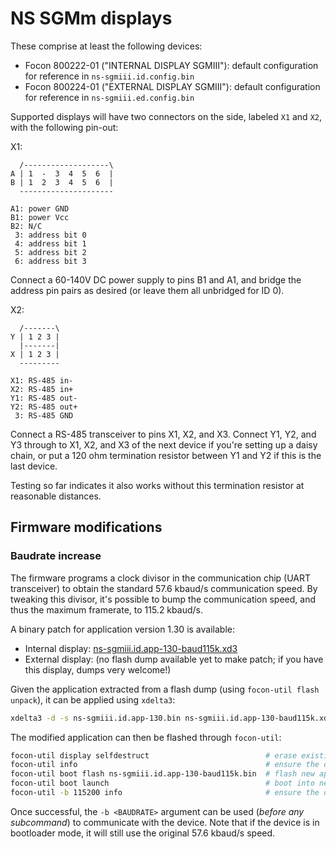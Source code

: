 # NS SGMm displays

These comprise at least the following devices:
- Focon 800222-01 ("INTERNAL DISPLAY SGMIII"): default configuration for reference in `ns-sgmiii.id.config.bin`
- Focon 800224-01 ("EXTERNAL DISPLAY SGMIII"): default configuration for reference in `ns-sgmiii.ed.config.bin`

Supported displays will have two connectors on the side, labeled `X1` and `X2`, with the following pin-out:

X1:
```
  /-------------------\
A | 1  -  3  4  5  6  |
B | 1  2  3  4  5  6  |
  ---------------------

A1: power GND
B1: power Vcc
B2: N/C
 3: address bit 0
 4: address bit 1
 5: address bit 2
 6: address bit 3
```

Connect a 60-140V DC power supply to pins B1 and A1, and bridge the address pin pairs as desired (or leave them all unbridged for ID 0).

X2:
```
  /-------\
Y | 1 2 3 |
  |-------|
X | 1 2 3 |
  ---------

X1: RS-485 in-
X2: RS-485 in+
Y1: RS-485 out-
Y2: RS-485 out+
 3: RS-485 GND
```

Connect a RS-485 transceiver to pins X1, X2, and X3.
Connect Y1, Y2, and Y3 through to X1, X2, and X3 of the next device if you're setting up a daisy chain,
or put a 120 ohm termination resistor between Y1 and Y2 if this is the last device.

Testing so far indicates it also works without this termination resistor at reasonable distances.

## Firmware modifications

### Baudrate increase

The firmware programs a clock divisor in the communication chip (UART transceiver) to obtain the standard 57.6 kbaud/s communication speed.
By tweaking this divisor, it's possible to bump the communication speed, and thus the maximum framerate, to 115.2 kbaud/s.

A binary patch for application version 1.30 is available:
- Internal display: [ns-sgmiii.id.app-130-baud115k.xd3](ns-sgmiii.id.app-130-baud115k.xd3)
- External display: (no flash dump available yet to make patch; if you have this display, dumps very welcome!)

Given the application extracted from a flash dump (using `focon-util flash unpack`), it can be applied using `xdelta3`:

```sh
xdelta3 -d -s ns-sgmiii.id.app-130.bin ns-sgmiii.id.app-130-baud115k.xd3 ns-sgmiii.id.app-130-baud115k.bin
```

The modified application can then be flashed through `focon-util`:

```sh
focon-util display selfdestruct                          # erase existing application
focon-util info                                          # ensure the device is now in bootloader mode
focon-util boot flash ns-sgmiii.id.app-130-baud115k.bin  # flash new application
focon-util boot launch                                   # boot into new application
focon-util -b 115200 info                                # ensure the device is in application mode and responding at 115.2 kbaud/s
```

Once successful, the `-b <BAUDRATE>` argument can be used (*before any subcommand*) to communicate with the device.
Note that if the device is in bootloader mode, it will still use the original 57.6 kbaud/s speed.
